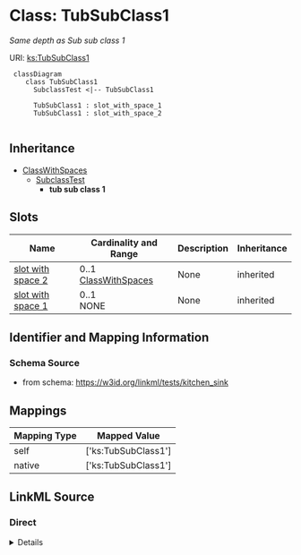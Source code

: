 # Class: TubSubClass1
_Same depth as Sub sub class 1_





URI: [ks:TubSubClass1](https://w3id.org/linkml/tests/kitchen_sink/TubSubClass1)


```mermaid
 classDiagram
    class TubSubClass1
      SubclassTest <|-- TubSubClass1
      
      TubSubClass1 : slot_with_space_1
      TubSubClass1 : slot_with_space_2
      
```




## Inheritance
* [ClassWithSpaces](ClassWithSpaces.md)
    * [SubclassTest](SubclassTest.md)
        * **tub sub class 1**



## Slots

| Name | Cardinality and Range | Description | Inheritance |
| ---  | --- | --- | --- |
| [slot with space 2](slot_with_space_2.md) | 0..1 <br/> [ClassWithSpaces](ClassWithSpaces.md) | None  | inherited |
| [slot with space 1](slot_with_space_1.md) | 0..1 <br/> NONE | None  | inherited |




## Identifier and Mapping Information







### Schema Source


* from schema: https://w3id.org/linkml/tests/kitchen_sink





## Mappings

| Mapping Type | Mapped Value |
| ---  | ---  |
| self | ['ks:TubSubClass1']|join(', ') |
| native | ['ks:TubSubClass1']|join(', ') |


## LinkML Source

<!-- TODO: investigate https://stackoverflow.com/questions/37606292/how-to-create-tabbed-code-blocks-in-mkdocs-or-sphinx -->

### Direct

<details>
```yaml
name: tub sub class 1
description: Same depth as Sub sub class 1
from_schema: https://w3id.org/linkml/tests/kitchen_sink
rank: 1000
is_a: subclass test

```
</details>

### Induced

<details>
```yaml
name: tub sub class 1
description: Same depth as Sub sub class 1
from_schema: https://w3id.org/linkml/tests/kitchen_sink
rank: 1000
is_a: subclass test
attributes:
  slot with space 2:
    name: slot with space 2
    from_schema: https://w3id.org/linkml/tests/kitchen_sink
    rank: 1000
    alias: slot_with_space_2
    owner: tub sub class 1
    domain_of:
    - subclass test
    range: class with spaces
  slot with space 1:
    name: slot with space 1
    from_schema: https://w3id.org/linkml/tests/kitchen_sink
    rank: 1000
    alias: slot_with_space_1
    owner: tub sub class 1
    domain_of:
    - class with spaces

```
</details>
